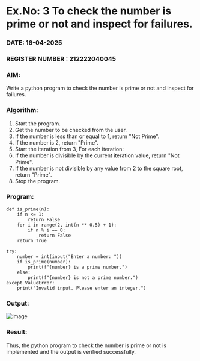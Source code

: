 # Ex.No: 3 To check the number is prime or not and inspect for failures.
 
### DATE:  16-04-2025                                                                     
### REGISTER NUMBER : 212222040045
### AIM: 
Write a python program to check the number is prime or not and inspect for failures.
 
### Algorithm:
1. Start the program.
2. Get the number to be checked from the user.
3. If the number is less than or equal to 1, return "Not Prime".
4. If the number is 2, return "Prime".
5. Start the iteration from 3, For each iteration:
6. If the number is divisible by the current iteration value, return "Not Prime".
7. If the number is not divisible by any value from 2 to the square root, return "Prime".
8. Stop the program.

### Program:
```
def is_prime(n):
    if n <= 1:
        return False
    for i in range(2, int(n ** 0.5) + 1):
        if n % i == 0:
            return False
    return True

try:
    number = int(input("Enter a number: "))
    if is_prime(number):
        print(f"{number} is a prime number.")
    else:
        print(f"{number} is not a prime number.")
except ValueError:
    print("Invalid input. Please enter an integer.")
```

### Output:

![image](https://github.com/user-attachments/assets/2b13aa4a-6f6b-48c3-83b9-800c6c68a0a8)




### Result:
Thus, the python program to check the number is prime or not is implemented and the output is verified successfully.
